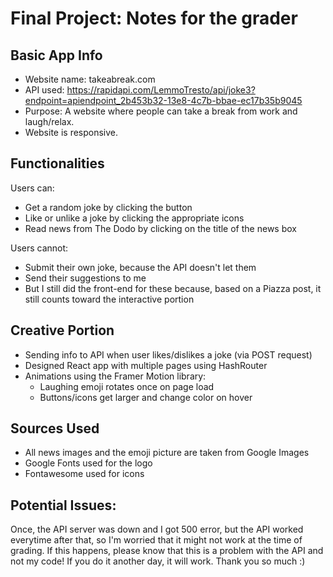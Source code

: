 # Final Project: Notes for the grader

## Basic App Info
- Website name: takeabreak.com
- API used: https://rapidapi.com/LemmoTresto/api/joke3?endpoint=apiendpoint_2b453b32-13e8-4c7b-bbae-ec17b35b9045
- Purpose: A website where people can take a break from work and laugh/relax.
- Website is responsive.

## Functionalities
Users can:
- Get a random joke by clicking the button
- Like or unlike a joke by clicking the appropriate icons
- Read news from The Dodo by clicking on the title of the news box 

Users cannot:
- Submit their own joke, because the API doesn't let them
- Send their suggestions to me 
- But I still did the front-end for these because, based on a Piazza post, it still counts toward the interactive portion

## Creative Portion
- Sending info to API when user likes/dislikes a joke (via POST request)
- Designed React app with multiple pages using HashRouter
- Animations using the Framer Motion library:
    - Laughing emoji rotates once on page load
    - Buttons/icons get larger and change color on hover

## Sources Used
- All news images and the emoji picture are taken from Google Images
- Google Fonts used for the logo
- Fontawesome used for icons

## Potential Issues:
Once, the API server was down and I got 500 error, but the API worked everytime after that, so I'm worried that it might not work at the time of grading. If this happens, please know that this is a problem with the API and not my code! If you do it another day, it will work. Thank you so much :)